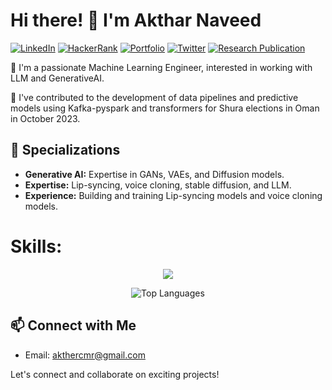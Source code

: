 <!--
**Aktharnvdv/Aktharnvdv** is a ✨ _special_ ✨ repository because its `README.md` (this file) appears on your GitHub profile.
-->

# Hi there! 👋 I'm Akthar Naveed

[![LinkedIn](https://img.shields.io/badge/LinkedIn-AktharNaveed-blue)](https://www.linkedin.com/in/akthar-naveed-921039201/)
[![HackerRank](https://img.shields.io/badge/HackerRank-Profile-blue)](https://www.hackerrank.com/profile/akthercmr)
[![Portfolio](https://img.shields.io/badge/Portfolio-portfolio-green)](https://www.upwork.com/freelancers/~0195463ae638b7275c?viewMode=1)
[![Twitter](https://img.shields.io/badge/Twitter-AktharNaveed-blue)](https://twitter.com/AktharN80967)
[![Research Publication](https://img.shields.io/badge/Research%20Publication-arXiv%3A2207.09665-red)](https://arxiv.org/abs/2207.09665)

🚀 I'm a passionate Machine Learning Engineer, interested in working with LLM and GenerativeAI.

🔭 I've contributed to the development of data pipelines and predictive models using Kafka-pyspark and transformers for Shura elections in Oman in October 2023.

## 🧠 Specializations

- **Generative AI:** Expertise in GANs, VAEs, and Diffusion models.
- **Expertise:** Lip-syncing, voice cloning, stable diffusion, and LLM.
- **Experience:** Building and training Lip-syncing models and voice cloning models.

# Skills:
<p align="center">
  <a href="https://skillicons.dev">
    <img src="https://skillicons.dev/icons?i=git,pytorch,py,anaconda,aws,docker,ai,heroku,kafka,opencv,sklearn" />
  </a>
</p>

<div align="center">
  <img src="https://github-readme-stats.vercel.app/api/top-langs/?username=Aktharnvdv&layout=compact&bg_color=0D1117&text_color=c9d1d9&title_color=58a6ff" alt="Top Languages">
</div>



## 📫 Connect with Me

- Email: akthercmr@gmail.com

Let's connect and collaborate on exciting projects!
